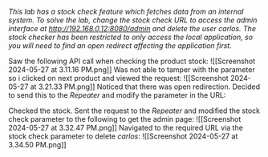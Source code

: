 *This lab has a stock check feature which fetches data from an internal system.
To solve the lab, change the stock check URL to access the admin interface at http://192.168.0.12:8080/admin and delete the user carlos.
The stock checker has been restricted to only access the local application, so you will need to find an open redirect affecting the application first.*

Saw the following API call when checking the product stock:
![[Screenshot 2024-05-27 at 3.11.16 PM.png]]
Was not able to tamper with the parameter so i clicked on next product and viewed the request:
![[Screenshot 2024-05-27 at 3.21.33 PM.png]]
Noticed that there was open redirection. Decided to send this to the *Repeater* and modify the parameter in the URL:

Checked the stock. Sent the request to the *Repeater* and modified the stock check parameter to the following to get the admin page:
![[Screenshot 2024-05-27 at 3.32.47 PM.png]]
Navigated to the required URL via the stock check parameter to delete *carlos*:
![[Screenshot 2024-05-27 at 3.34.50 PM.png]]
